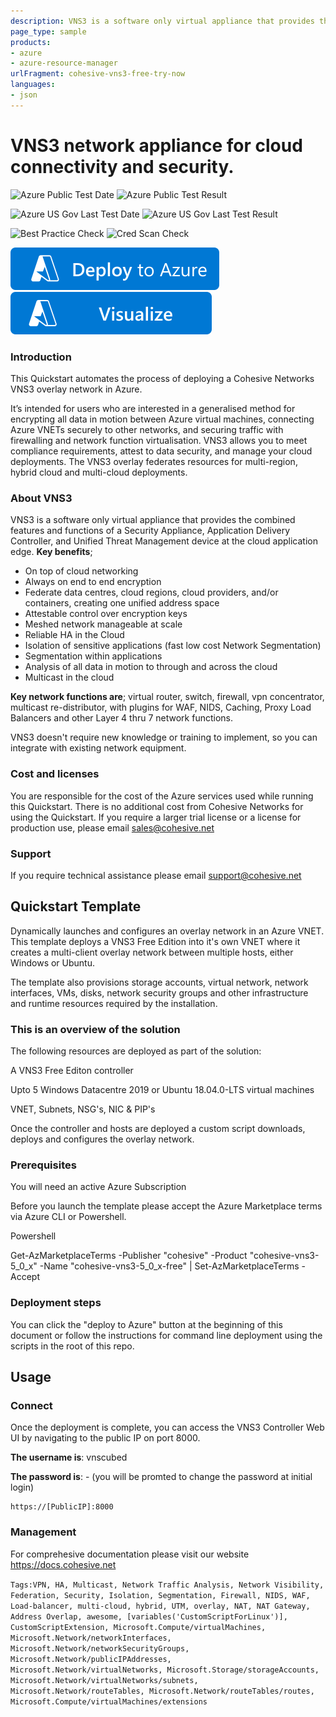 ```yaml
---
description: VNS3 is a software only virtual appliance that provides the combined features and functions of a security appliance, application delivery controller and unified threat management device at the cloud application edge. Key benefits, on top of cloud networking, always on end to end encryption, federate data centres, cloud regions, cloud providers, and/or containers, creating one unified address space, attestable control over encryption keys, meshed network manageable at scale, reliable HA in the cloud, isolate sensitive applications (fast low cost Network Segmentation), segmentation within applications, Analysis of all data in motion in the cloud. Key network functions; virtual router, switch, firewall, vpn concentrator, multicast distributor, with plugins for WAF, NIDS, caching, proxy, load balancers and other layer 4 thru 7 network functions, VNS3 doesn't require new knowledge or training to implement, so you can integrate with existing network equipment.
page_type: sample
products:
- azure
- azure-resource-manager
urlFragment: cohesive-vns3-free-try-now
languages:
- json
---
```

# VNS3 network appliance for cloud connectivity and security.

![Azure Public Test Date](https://azurequickstartsservice.blob.core.windows.net/badges/application-workloads/cohesive/cohesive-vns3-free-try-now/PublicLastTestDate.svg)
![Azure Public Test Result](https://azurequickstartsservice.blob.core.windows.net/badges/application-workloads/cohesive/cohesive-vns3-free-try-now/PublicDeployment.svg)

![Azure US Gov Last Test Date](https://azurequickstartsservice.blob.core.windows.net/badges/application-workloads/cohesive/cohesive-vns3-free-try-now/FairfaxLastTestDate.svg)
![Azure US Gov Last Test Result](https://azurequickstartsservice.blob.core.windows.net/badges/application-workloads/cohesive/cohesive-vns3-free-try-now/FairfaxDeployment.svg)

![Best Practice Check](https://azurequickstartsservice.blob.core.windows.net/badges/application-workloads/cohesive/cohesive-vns3-free-try-now/BestPracticeResult.svg)
![Cred Scan Check](https://azurequickstartsservice.blob.core.windows.net/badges/application-workloads/cohesive/cohesive-vns3-free-try-now/CredScanResult.svg)

[![Deploy To Azure](https://raw.githubusercontent.com/Azure/azure-quickstart-templates/master/1-CONTRIBUTION-GUIDE/images/deploytoazure.svg?sanitize=true)](https://portal.azure.com/#create/Microsoft.Template/uri/https%3A%2F%2Fraw.githubusercontent.com%2FAzure%2Fazure-quickstart-templates%2Fmaster%2Fapplication-workloads%2Fcohesive%2Fcohesive-vns3-free-try-now%2Fazuredeploy.json)
[![Visualize](https://raw.githubusercontent.com/Azure/azure-quickstart-templates/master/1-CONTRIBUTION-GUIDE/images/visualizebutton.svg?sanitize=true)](http://armviz.io/#/?load=https%3A%2F%2Fraw.githubusercontent.com%2FAzure%2Fazure-quickstart-templates%2Fmaster%2Fapplication-workloads%2Fcohesive%2Fcohesive-vns3-free-try-now%2Fazuredeploy.json)

### Introduction
This Quickstart automates the process of deploying a Cohesive Networks VNS3 overlay network in Azure.

It’s intended for users who are interested in a generalised method for encrypting all data in motion between Azure virtual machines, connecting Azure VNETs securely to other networks, and securing traffic with firewalling and network function virtualisation. VNS3 allows you to meet compliance requirements, attest to data security, and manage your cloud deployments. The VNS3 overlay federates resources for multi-region, hybrid cloud and multi-cloud deployments.

### About VNS3
VNS3 is a software only virtual appliance that provides the combined features and functions of a Security Appliance, Application Delivery Controller, and Unified Threat Management device at the cloud application edge.
**Key benefits**;
+ On top of cloud networking
+ Always on end to end encryption
+ Federate data centres, cloud regions, cloud providers, and/or containers, creating one unified address space
+ Attestable control over encryption keys
+ Meshed network manageable at scale
+ Reliable HA in the Cloud
+ Isolation of sensitive applications (fast low cost Network Segmentation)
+ Segmentation within applications
+ Analysis of all data in motion to through and across the cloud
+ Multicast in the cloud

**Key network functions are**; virtual router, switch, firewall, vpn concentrator, multicast re-distributor, with plugins for WAF, NIDS, Caching, Proxy Load Balancers and other Layer 4 thru 7 network functions.

VNS3 doesn't require new knowledge or training to implement, so you can integrate with existing network equipment.

### Cost and licenses
You are responsible for the cost of the Azure services used while running this Quickstart. There is no additional cost from Cohesive Networks for using the Quickstart.
If you require a larger trial license or a license for production use, please email sales@cohesive.net

### Support
If you require technical assistance please email support@cohesive.net

## Quickstart Template
Dynamically launches and configures an overlay network in an Azure VNET.  This template deploys a VNS3 Free Edition into it's own VNET where it creates a multi-client overlay network between multiple hosts, either Windows or Ubuntu.

The template also provisions storage accounts, virtual network, network interfaces, VMs, disks, network security groups and other infrastructure and runtime resources required by the installation.

### This is an overview of the solution

The following resources are deployed as part of the solution:

A VNS3 Free Editon controller

Upto 5 Windows Datacentre 2019 or Ubuntu 18.04.0-LTS virtual machines

VNET, Subnets, NSG's, NIC & PIP's

Once the controller and hosts are deployed a custom script downloads, deploys and configures the overlay network.

### Prerequisites

You will need an active Azure Subscription

Before you launch the template please accept the Azure Marketplace terms via Azure CLI or Powershell.

Powershell

Get-AzMarketplaceTerms -Publisher "cohesive" -Product "cohesive-vns3-5_0_x" -Name "cohesive-vns3-5_0_x-free" | Set-AzMarketplaceTerms -Accept

### Deployment steps

You can click the "deploy to Azure" button at the beginning of this document or follow the instructions for command line deployment using the scripts in the root of this repo.

## Usage

### Connect

Once the deployment is complete, you can access the VNS3 Controller Web UI by navigating to the public IP on port 8000.

**The username is**: vnscubed

**The password is**: <vmname>-<private-ip> (you will be promted to change the password at initial login)

	https://[PublicIP]:8000

### Management

For comprehesive documentation please visit our website https://docs.cohesive.net

`Tags:VPN, HA, Multicast, Network Traffic Analysis, Network Visibility, Federation, Security, Isolation, Segmentation, Firewall, NIDS, WAF, Load-balancer, multi-cloud, hybrid, UTM, overlay, NAT, NAT Gateway, Address Overlap, awesome, [variables('CustomScriptForLinux')], CustomScriptExtension, Microsoft.Compute/virtualMachines, Microsoft.Network/networkInterfaces, Microsoft.Network/networkSecurityGroups, Microsoft.Network/publicIPAddresses, Microsoft.Network/virtualNetworks, Microsoft.Storage/storageAccounts, Microsoft.Network/virtualNetworks/subnets, Microsoft.Network/routeTables, Microsoft.Network/routeTables/routes, Microsoft.Compute/virtualMachines/extensions`
